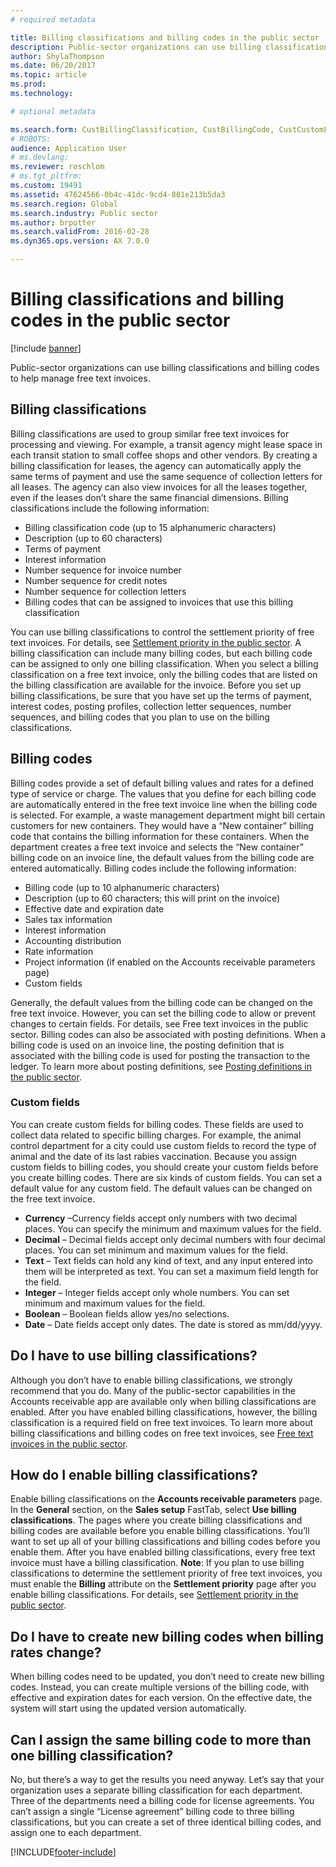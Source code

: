 ```yaml
---
# required metadata

title: Billing classifications and billing codes in the public sector
description: Public-sector organizations can use billing classifications and billing codes to help manage free text invoices. 
author: ShylaThompson
ms.date: 06/20/2017
ms.topic: article
ms.prod: 
ms.technology: 

# optional metadata

ms.search.form: CustBillingClassification, CustBillingCode, CustCustomField
# ROBOTS: 
audience: Application User
# ms.devlang: 
ms.reviewer: roschlom
# ms.tgt_pltfrm: 
ms.custom: 19491
ms.assetid: 47624566-0b4c-41dc-9cd4-801e213b5da3
ms.search.region: Global
ms.search.industry: Public sector
ms.author: brpotter
ms.search.validFrom: 2016-02-28
ms.dyn365.ops.version: AX 7.0.0

---
```


# Billing classifications and billing codes in the public sector

[!include [banner](../includes/banner.md)]

Public-sector organizations can use billing classifications and billing codes to help manage free text invoices. 

Billing classifications
-----------------------

Billing classifications are used to group similar free text invoices for processing and viewing. For example, a transit agency might lease space in each transit station to small coffee shops and other vendors. By creating a billing classification for leases, the agency can automatically apply the same terms of payment and use the same sequence of collection letters for all leases. The agency can also view invoices for all the leases together, even if the leases don’t share the same financial dimensions. Billing classifications include the following information:

-   Billing classification code (up to 15 alphanumeric characters)
-   Description (up to 60 characters)
-   Terms of payment
-   Interest information
-   Number sequence for invoice number
-   Number sequence for credit notes
-   Number sequence for collection letters
-   Billing codes that can be assigned to invoices that use this billing classification

You can use billing classifications to control the settlement priority of free text invoices. For details, see [Settlement priority in the public sector](settlement-priority-public-sector.md). A billing classification can include many billing codes, but each billing code can be assigned to only one billing classification. When you select a billing classification on a free text invoice, only the billing codes that are listed on the billing classification are available for the invoice. Before you set up billing classifications, be sure that you have set up the terms of payment, interest codes, posting profiles, collection letter sequences, number sequences, and billing codes that you plan to use on the billing classifications.

## Billing codes
Billing codes provide a set of default billing values and rates for a defined type of service or charge. The values that you define for each billing code are automatically entered in the free text invoice line when the billing code is selected. For example, a waste management department might bill certain customers for new containers. They would have a “New container” billing code that contains the billing information for these containers. When the department creates a free text invoice and selects the “New container” billing code on an invoice line, the default values from the billing code are entered automatically. Billing codes include the following information:

-   Billing code (up to 10 alphanumeric characters)
-   Description (up to 60 characters; this will print on the invoice)
-   Effective date and expiration date
-   Sales tax information
-   Interest information
-   Accounting distribution
-   Rate information
-   Project information (if enabled on the Accounts receivable parameters page)
-   Custom fields

Generally, the default values from the billing code can be changed on the free text invoice. However, you can set the billing code to allow or prevent changes to certain fields. For details, see Free text invoices in the public sector. Billing codes can also be associated with posting definitions. When a billing code is used on an invoice line, the posting definition that is associated with the billing code is used for posting the transaction to the ledger. To learn more about posting definitions, see [Posting definitions in the public sector](posting-definitions-public-sector.md).

### Custom fields

You can create custom fields for billing codes. These fields are used to collect data related to specific billing charges. For example, the animal control department for a city could use custom fields to record the type of animal and the date of its last rabies vaccination. Because you assign custom fields to billing codes, you should create your custom fields before you create billing codes. There are six kinds of custom fields. You can set a default value for any custom field. The default values can be changed on the free text invoice.

-   **Currency** –Currency fields accept only numbers with two decimal places. You can specify the minimum and maximum values for the field.
-   **Decimal** – Decimal fields accept only decimal numbers with four decimal places. You can set minimum and maximum values for the field.
-   **Text** – Text fields can hold any kind of text, and any input entered into them will be interpreted as text. You can set a maximum field length for the field.
-   **Integer** – Integer fields accept only whole numbers. You can set minimum and maximum values for the field.
-   **Boolean** – Boolean fields allow yes/no selections.
-   **Date** – Date fields accept only dates. The date is stored as mm/dd/yyyy.

## Do I have to use billing classifications?
Although you don’t have to enable billing classifications, we strongly recommend that you do. Many of the public-sector capabilities in the Accounts receivable app are available only when billing classifications are enabled. After you have enabled billing classifications, however, the billing classification is a required field on free text invoices. To learn more about billing classifications and billing codes on free text invoices, see [Free text invoices in the public sector](free-text-invoices-public-sector.md).

## How do I enable billing classifications?
Enable billing classifications on the **Accounts receivable parameters** page. In the **General** section, on the **Sales setup** FastTab, select **Use billing classifications**. The pages where you create billing classifications and billing codes are available before you enable billing classifications. You’ll want to set up all of your billing classifications and billing codes before you enable them. After you have enabled billing classifications, every free text invoice must have a billing classification. **Note**: If you plan to use billing classifications to determine the settlement priority of free text invoices, you must enable the **Billing** attribute on the **Settlement priority** page after you enable billing classifications. For details, see [Settlement priority in the public sector](settlement-priority-public-sector.md).

## Do I have to create new billing codes when billing rates change?
When billing codes need to be updated, you don’t need to create new billing codes. Instead, you can create multiple versions of the billing code, with effective and expiration dates for each version. On the effective date, the system will start using the updated version automatically.

## Can I assign the same billing code to more than one billing classification?
No, but there’s a way to get the results you need anyway. Let’s say that your organization uses a separate billing classification for each department. Three of the departments need a billing code for license agreements. You can’t assign a single “License agreement” billing code to three billing classifications, but you can create a set of three identical billing codes, and assign one to each department.







[!INCLUDE[footer-include](../../includes/footer-banner.md)]